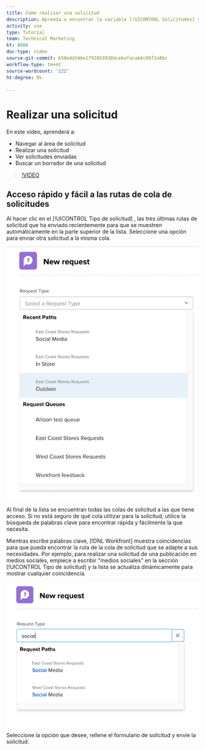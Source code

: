 ```yaml
---
title: Cómo realizar una solicitud
description: Aprenda a encontrar la variable [!UICONTROL Solicitudes] y realice una solicitud. A continuación, aprenda a ver las solicitudes enviadas y borrador.
activity: use
type: Tutorial
team: Technical Marketing
kt: 8806
doc-type: video
source-git-commit: 650e4d346e1792863930dcebafacab4c88f2a8bc
workflow-type: tm+mt
source-wordcount: '222'
ht-degree: 0%

---
```


# Realizar una solicitud

En este vídeo, aprenderá a:

* Navegar al área de solicitud
* Realizar una solicitud
* Ver solicitudes enviadas
* Buscar un borrador de una solicitud

>[!VIDEO](https://video.tv.adobe.com/v/336092/?quality=12&learn=on)

## Acceso rápido y fácil a las rutas de cola de solicitudes

Al hacer clic en el [!UICONTROL Tipo de solicitud] , las tres últimas rutas de solicitud que ha enviado recientemente para que se muestren automáticamente en la parte superior de la lista. Seleccione una opción para enviar otra solicitud a la misma cola.

![Menú Tipo de solicitud que muestra la lista de rutas de solicitud recientes](assets/collaborator-fundamentals-1.png)

Al final de la lista se encuentran todas las colas de solicitud a las que tiene acceso. Si no está seguro de qué cola utilizar para la solicitud, utilice la búsqueda de palabras clave para encontrar rápida y fácilmente la que necesita.

Mientras escribe palabras clave, [!DNL Workfront] muestra coincidencias para que pueda encontrar la ruta de la cola de solicitud que se adapte a sus necesidades. Por ejemplo, para realizar una solicitud de una publicación en medios sociales, empiece a escribir &quot;medios sociales&quot; en la sección [!UICONTROL Tipo de solicitud] y la lista se actualiza dinámicamente para mostrar cualquier coincidencia.

![Menú Tipo de solicitud con una palabra escrita en el campo para mostrar las rutas de solicitud recientes](assets/collaborator-fundamentals-2.png)

Seleccione la opción que desee, rellene el formulario de solicitud y envíe la solicitud.

<!---
Learn more
Requests area overview
Create and submit Workfront requests
Guides
Make a work request
--->
